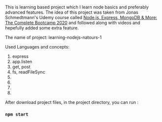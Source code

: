 This is learning based project which I learn node basics and preferably advanced features. The idea of this project was taken from Jonas Schmedtmann's Udemy course called [ Node.js, Express, MongoDB & More: The Complete Bootcamp 2020](https://www.udemy.com/course/nodejs-express-mongodb-bootcamp/) and followed along with videos and hepefully added some extra feature.

The name of project: learning-nodejs-natours-1

Used Languages and concepts:

1. express
2. app.listen
3. get, post
4. fs, readFileSync
5.
6.
7.
8.

After download project files, in the project directory, you can run :

### `npm start`
